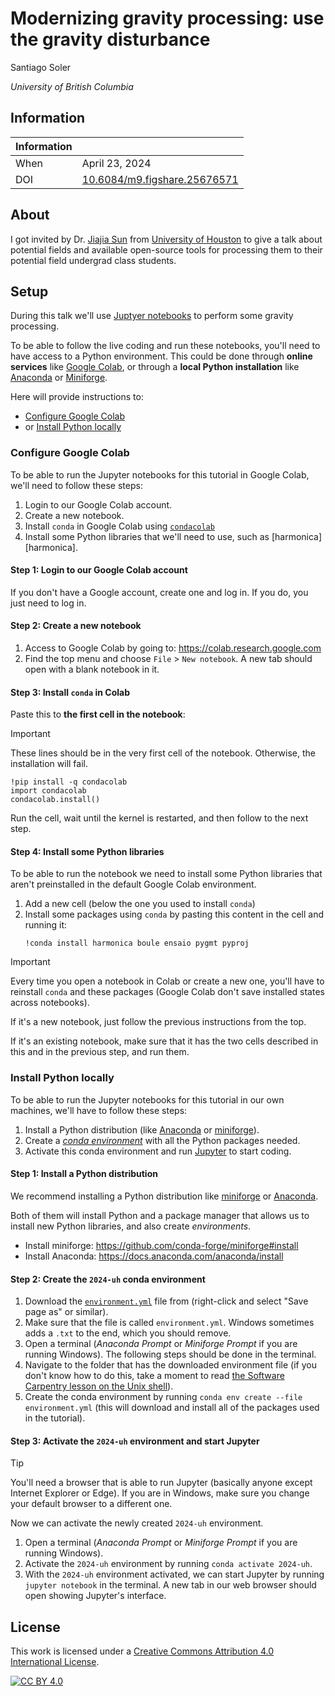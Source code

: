 # Modernizing gravity processing: use the gravity disturbance

Santiago Soler

_University of British Columbia_

## Information

| Information |                                        |
| ----------- | -------------------------------------- |
| When        | April 23, 2024                         |
| DOI         | [10.6084/m9.figshare.25676571][slides] |

## About

I got invited by Dr. [Jiajia Sun][jiajia] from [University of Houston][houston]
to give a talk about potential fields and available open-source tools for
processing them to their potential field undergrad class students.

## Setup

During this talk we'll use [Juptyer notebooks][jupyter] to perform some gravity
processing.

To be able to follow the live coding and run these notebooks, you'll need to
have access to a Python environment. This could be done through **online
services** like [Google Colab][colab], or through a **local Python
installation** like [Anaconda][anaconda] or [Miniforge][miniforge].

Here will provide instructions to:

- [Configure Google Colab](#configure-google-colab)
- or [Install Python locally](#install-python-locally)


### Configure Google Colab

To be able to run the Jupyter notebooks for this tutorial in Google Colab,
we'll need to follow these steps:

1. Login to our Google Colab account.
1. Create a new notebook.
1. Install `conda` in Google Colab using [`condacolab`][condacolab]
1. Install some Python libraries that we'll need to use, such as
   [harmonica][harmonica].

#### Step 1: Login to our Google Colab account

If you don't have a Google account, create one and log in. If you do, you just
need to log in.

#### Step 2: Create a new notebook

1. Access to Google Colab by going to: https://colab.research.google.com
1. Find the top menu and choose `File` > `New notebook`. A new tab should open
   with a blank notebook in it.

#### Step 3: Install `conda` in Colab

Paste this to **the first cell in the notebook**:

> [!IMPORTANT]
> These lines should be in the very first cell of the notebook. Otherwise, the
> installation will fail.

```
!pip install -q condacolab
import condacolab
condacolab.install()
```

Run the cell, wait until the kernel is restarted, and then follow to the next
step.

#### Step 4: Install some Python libraries

To be able to run the notebook we need to install some Python libraries
that aren't preinstalled in the default Google Colab environment.

1. Add a new cell (below the one you used to install `conda`)
1. Install some packages using `conda` by pasting this content in the cell and
   running it:
   ```
   !conda install harmonica boule ensaio pygmt pyproj
   ```

> [!IMPORTANT]
> Every time you open a notebook in Colab or create a new one, you'll have to
> reinstall `conda` and these packages (Google Colab don't save installed
> states across notebooks).
>
> If it's a new notebook, just follow the previous instructions from the top.
>
> If it's an existing notebook, make sure that it has the two cells described
> in this and in the previous step, and run them.

### Install Python locally

To be able to run the Jupyter notebooks for this tutorial in our own machines,
we'll have to follow these steps:

1. Install a Python distribution (like [Anaconda][anaconda] or
   [miniforge][miniforge]).
1. Create a [_conda environment_][conda-environ] with all the Python packages
   needed.
1. Activate this conda environment and run [Jupyter][jupyter] to start
   coding.

#### Step 1: Install a Python distribution

We recommend installing a Python distribution like [miniforge][miniforge] or
[Anaconda][anaconda].

Both of them will install Python and a package manager that allows us to
install new Python libraries, and also create _environments_.

- Install miniforge: https://github.com/conda-forge/miniforge#install
- Install Anaconda: https://docs.anaconda.com/anaconda/install

#### Step 2: Create the `2024-uh` conda environment

1. Download the [`environment.yml`][environment_yml] file from
   (right-click and select "Save page as" or similar).
1. Make sure that the file is called `environment.yml`.
   Windows sometimes adds a `.txt` to the end, which you should remove.
1. Open a terminal (_Anaconda Prompt_ or _Miniforge Prompt_ if you are running
   Windows). The following steps should be done in the terminal.
1. Navigate to the folder that has the downloaded environment file
   (if you don't know how to do this, take a moment to read [the Software
   Carpentry lesson on the Unix shell][shell-novice]).
1. Create the conda environment by running `conda env create --file
   environment.yml` (this will download and install all of the packages used in
   the tutorial).

#### Step 3: Activate the `2024-uh` environment and start Jupyter

> [!TIP]
> You'll need a browser that is able to run Jupyter (basically anyone except
> Internet Explorer or Edge). If you are in Windows, make sure you change your
> default browser to a different one.

Now we can activate the newly created `2024-uh` environment.

1. Open a terminal (_Anaconda Prompt_ or _Miniforge Prompt_ if you are running
   Windows).
1. Activate the `2024-uh` environment by running
  `conda activate 2024-uh`.
1. With the `2024-uh` environment activated, we can start Jupyter
   by running `jupyter notebook` in the terminal. A new tab in our web browser
   should open showing Jupyter's interface.


## License

This work is licensed under a
[Creative Commons Attribution 4.0 International License][cc-by].

[![CC BY 4.0][cc-by-image]][cc-by]


[cc-by]: http://creativecommons.org/licenses/by/4.0/
[cc-by-image]: https://i.creativecommons.org/l/by/4.0/88x31.png
[jiajia]: https://www.uh.edu/nsm/earth-atmospheric/people/faculty/jiajia-sun/
[houston]: https://www.uh.edu/nsm/earth-atmospheric/
[slides]: https://doi.org/10.6084/m9.figshare.25676571
[colab]: https://colab.research.google.com
[condacolab]: https://github.com/conda-incubator/condacolab
[environment_yml]: https://raw.githubusercontent.com/santisoler/2024-uh/main/environment.yml
[jupyter]: https://jupyter.org/
[shell-novice]: http://swcarpentry.github.io/shell-novice
[anaconda]: https://www.anaconda.com/download
[miniforge]: https://github.com/conda-forge/miniforge
[conda-environ]: https://docs.conda.io/projects/conda/en/latest/user-guide/tasks/manage-environments.html
